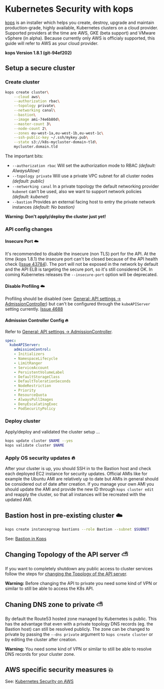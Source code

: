 # Kubernetes Security with kops

[kops](https://github.com/kubernetes/kops) is an installer which helps you create, destroy, upgrade and maintain production-grade, highly available, Kubernetes clusters on a cloud provider.
Supported providers at the time are AWS, GKE (beta support) and VMware vSphere (in alpha). Because
currently only AWS is officialy supported, this guide will refer to AWS as your cloud provider.

**kops Version 1.8.1 (git-94ef202)**

## Setup a secure cluster

### Create cluster

```sh
kops create cluster\
    --cloud aws\
    --authorization rbac\
    --topology private\
    --networking canal\
    --bastion\
    --image ami-74e6b80d\
    --master-count 3\
    --node-count 2\
    --zones eu-west-1a,eu-west-1b,eu-west-1c\
    --ssh-public-key ~/.ssh/mykey.pub\
    --state s3://k8s-mycluster-domain-tld\
    mycluster.domain.tld
```

The important bits:

* `--authorization rbac` Will set the authorization mode to RBAC *(default: AlwaysAllow)*
* `--topology private` Will use a private VPC subnet for all cluster nodes *(default: public)*
* `--networking canal` In a private topology the default networking provider `kubenet` can't be used, also we want to support network policies *(default: kubenet)*
* `--bastion` Provides an external facing host to entry the private network instances *(default: No bastion)*

**Warning: Don't apply/deploy the cluster just yet!**

### API config changes

#### Insecure Port :cloud:

It's recommended to disable the insecure (non TLS) port for the API. At the time (kops 1.8.1) the insecure port can't be closed
because of the API health check ([Issue 43784](https://github.com/kubernetes/kubernetes/issues/43784)). The port will not be exposed in the network by default and the API ELB is targeting the secure port, so it's still considered OK. In coming Kubernetes releases the `--insecure-port` option will be deprecated.

#### Disable Profiling :cloud:

Profiling should be disabled (see: [General: API settings -> AdmissionController](README.md#api-settings)) but can't be configured through the `kubeAPIServer` setting currently. [Issue 4688](https://github.com/kubernetes/kops/issues/4688)

#### Admission Controller Config :fire:

Refer to [General: API settings -> AdmissionController](README.md#api-settings).

```yaml
spec:
  kubeAPIServer:
    admissionControl:
    - Initializers
    - NamespaceLifecycle
    - LimitRanger
    - ServiceAccount
    - PersistentVolumeLabel
    - DefaultStorageClass
    - DefaultTolerationSeconds
    - NodeRestriction
    - Priority
    - ResourceQuota
    - AlwaysPullImages
    - DenyEscalatingExec
    - PodSecurityPolicy
```

### Deploy cluster

Apply/deploy and validated the cluster setup ...

```sh
kops update cluster $NAME --yes
kops validate cluster $NAME
```

### Apply OS security updates :fire:

After your cluster is up, you should SSH in to the Bastion host and check each deployed EC2 instance for
security updates. Official AMIs like for example the Ubuntu AMI are relatively up to date
but AMIs in general should be considered out of date after creation. If you manage your
own AMI you should update the AMI and provide the new ID through `kops cluster edit` and reapply
the cluster, so that all instances will be recreated with the updated AMI.

## Bastion host in pre-existing cluster :cloud:

```sh
kops create instancegroup bastions --role Bastion --subnet $SUBNET
```

See: [Bastion in Kops](https://github.com/kubernetes/kops/blob/master/docs/bastion.md)

## Changing Topology of the API server :partly_sunny:

If you want to completely shutdown any public access to cluster services follow the steps for [changing the Topology of the API server](https://github.com/kubernetes/kops/blob/master/docs/topology.md#changing-topology-of-the-api-server).

**Warning:** Before changing the API to private you need some kind of VPN or similar to still be able to access the K8s API.

## Chaning DNS zone to private :partly_sunny:

By default the Route53 hosted zone managed by Kubernetes is public. This has the advantage that even with a private topology DNS records (eg. the Bastion host) can still be resolved publicly. The zone can be changed to private by passing the `--dns private` argument to `kops create cluster` or by editing the cluster after creation.

**Warning:** You need some kind of VPN or similar to still be able to resolve DNS records for your cluster zone.

## AWS specific security measures :boom:

See: [Kubernetes Security on AWS](AWS.md)
